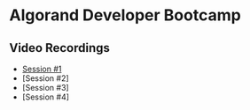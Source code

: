 # Algorand Developer Bootcamp

## Video Recordings
- [Session #1](https://youtu.be/5O1-mqCGcc0)
- [Session #2]
- [Session #3]
- [Session #4]